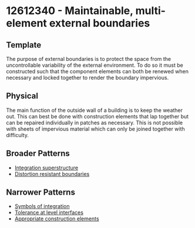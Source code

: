 # 12612340 - Maintainable, multi-element external boundaries

## Template

The purpose of external boundaries is to protect the space from the uncontrollable variability of the external environment. To do so it must be constructed such that the component elements can both be renewed when necessary and locked together to render the boundary impervious.

## Physical

The main function of the outside wall of a building is to keep the weather out. This can best be done with construction elements that lap together but can be repaired individually in patches as necessary. This is not possible with sheets of impervious material which can only be joined together with difficulty.

## Broader Patterns

- [Integration superstructure](12612200)
- [Distortion resistant boundaries](12612180)

## Narrower Patterns

- [Symbols of integration](12612490)
- [Tolerance at level interfaces](12612400)
- [Appropriate construction elements](12612070)
